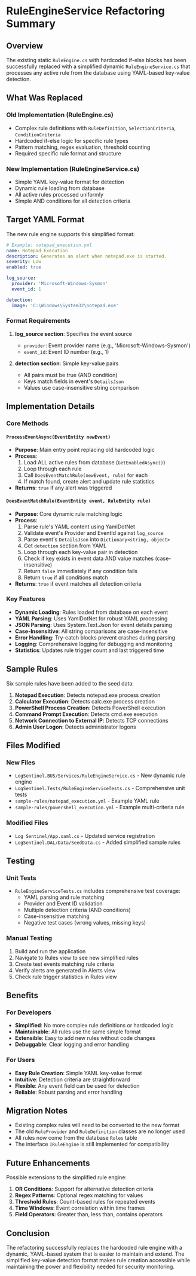 # RuleEngineService Refactoring Summary

## Overview

The existing static `RuleEngine.cs` with hardcoded if-else blocks has been successfully replaced with a simplified dynamic `RuleEngineService.cs` that processes any active rule from the database using YAML-based key-value detection.

## What Was Replaced

### Old Implementation (RuleEngine.cs)
- Complex rule definitions with `RuleDefinition`, `SelectionCriteria`, `ConditionCriteria`
- Hardcoded if-else logic for specific rule types
- Pattern matching, regex evaluation, threshold counting
- Required specific rule format and structure

### New Implementation (RuleEngineService.cs)
- Simple YAML key-value format for detection
- Dynamic rule loading from database
- All active rules processed uniformly
- Simple AND conditions for all detection criteria

## Target YAML Format

The new rule engine supports this simplified format:

```yaml
# Example: notepad_execution.yml
name: Notepad Execution
description: Generates an alert when notepad.exe is started.
severity: Low
enabled: true

log_source:
  provider: 'Microsoft-Windows-Sysmon'
  event_id: 1

detection:
  Image: 'C:\Windows\System32\notepad.exe'
```

### Format Requirements

1. **log_source section**: Specifies the event source
   - `provider`: Event provider name (e.g., 'Microsoft-Windows-Sysmon')
   - `event_id`: Event ID number (e.g., 1)

2. **detection section**: Simple key-value pairs
   - All pairs must be true (AND condition)
   - Keys match fields in event's `DetailsJson`
   - Values use case-insensitive string comparison

## Implementation Details

### Core Methods

#### `ProcessEventAsync(EventEntity newEvent)`
- **Purpose**: Main entry point replacing old hardcoded logic
- **Process**:
  1. Load ALL active rules from database (`GetEnabledAsync()`)
  2. Loop through each rule
  3. Call `DoesEventMatchRule(newEvent, rule)` for each
  4. If match found, create alert and update rule statistics
- **Returns**: `true` if any alert was triggered

#### `DoesEventMatchRule(EventEntity event, RuleEntity rule)`
- **Purpose**: Core dynamic rule matching logic
- **Process**:
  1. Parse rule's YAML content using YamlDotNet
  2. Validate event's Provider and EventId against `log_source`
  3. Parse event's `DetailsJson` into `Dictionary<string, object>`
  4. Get `detection` section from YAML
  5. Loop through each key-value pair in detection
  6. Check if key exists in event data AND value matches (case-insensitive)
  7. Return `false` immediately if any condition fails
  8. Return `true` if all conditions match
- **Returns**: `true` if event matches all detection criteria

### Key Features

- **Dynamic Loading**: Rules loaded from database on each event
- **YAML Parsing**: Uses YamlDotNet for robust YAML processing
- **JSON Parsing**: Uses System.Text.Json for event details parsing
- **Case-Insensitive**: All string comparisons are case-insensitive
- **Error Handling**: Try-catch blocks prevent crashes during parsing
- **Logging**: Comprehensive logging for debugging and monitoring
- **Statistics**: Updates rule trigger count and last triggered time

## Sample Rules

Six sample rules have been added to the seed data:

1. **Notepad Execution**: Detects notepad.exe process creation
2. **Calculator Execution**: Detects calc.exe process creation  
3. **PowerShell Process Creation**: Detects PowerShell execution
4. **Command Prompt Execution**: Detects cmd.exe execution
5. **Network Connection to External IP**: Detects TCP connections
6. **Admin User Logon**: Detects administrator logons

## Files Modified

### New Files
- `LogSentinel.BUS/Services/RuleEngineService.cs` - New dynamic rule engine
- `LogSentinel.Tests/RuleEngineServiceTests.cs` - Comprehensive unit tests
- `sample-rules/notepad_execution.yml` - Example YAML rule
- `sample-rules/powershell_execution.yml` - Example multi-criteria rule

### Modified Files
- `Log Sentinel/App.xaml.cs` - Updated service registration
- `LogSentinel.DAL/Data/SeedData.cs` - Added simplified sample rules

## Testing

### Unit Tests
- `RuleEngineServiceTests.cs` includes comprehensive test coverage:
  - YAML parsing and rule matching
  - Provider and Event ID validation
  - Multiple detection criteria (AND conditions)
  - Case-insensitive matching
  - Negative test cases (wrong values, missing keys)

### Manual Testing
1. Build and run the application
2. Navigate to Rules view to see new simplified rules
3. Create test events matching rule criteria
4. Verify alerts are generated in Alerts view
5. Check rule trigger statistics in Rules view

## Benefits

### For Developers
- **Simplified**: No more complex rule definitions or hardcoded logic
- **Maintainable**: All rules use the same simple format
- **Extensible**: Easy to add new rules without code changes
- **Debuggable**: Clear logging and error handling

### For Users
- **Easy Rule Creation**: Simple YAML key-value format
- **Intuitive**: Detection criteria are straightforward
- **Flexible**: Any event field can be used for detection
- **Reliable**: Robust parsing and error handling

## Migration Notes

- Existing complex rules will need to be converted to the new format
- The old `RuleProvider` and `RuleDefinition` classes are no longer used
- All rules now come from the database `Rules` table
- The interface `IRuleEngine` is still implemented for compatibility

## Future Enhancements

Possible extensions to the simplified rule engine:

1. **OR Conditions**: Support for alternative detection criteria
2. **Regex Patterns**: Optional regex matching for values
3. **Threshold Rules**: Count-based rules for repeated events
4. **Time Windows**: Event correlation within time frames
5. **Field Operators**: Greater than, less than, contains operators

## Conclusion

The refactoring successfully replaces the hardcoded rule engine with a dynamic, YAML-based system that is easier to maintain and extend. The simplified key-value detection format makes rule creation accessible while maintaining the power and flexibility needed for security monitoring.